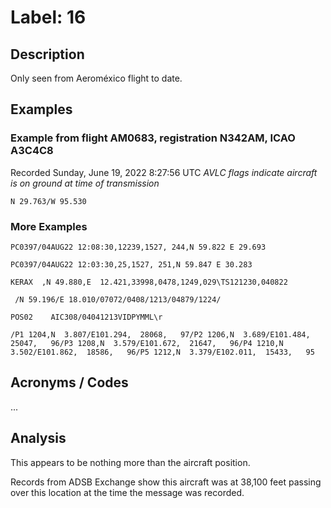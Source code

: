 # Label: 16

## Description

Only seen from Aeroméxico flight to date.

## Examples

### Example from flight AM0683, registration N342AM, ICAO A3C4C8
Recorded Sunday, June 19, 2022 8:27:56 UTC
*AVLC flags indicate aircraft is on ground at time of transmission*

```
N 29.763/W 95.530
```

### More Examples

```
PC0397/04AUG22 12:08:30,12239,1527, 244,N 59.822 E 29.693
```

```
PC0397/04AUG22 12:03:30,25,1527, 251,N 59.847 E 30.283
```

```
KERAX  ,N 49.880,E  12.421,33998,0478,1249,029\TS121230,040822
```

```
 /N 59.196/E 18.010/07072/0408/1213/04879/1224/
```

```
POS02    AIC308/04041213VIDPYMML\r
```

```
/P1 1204,N  3.807/E101.294,  28068,   97/P2 1206,N  3.689/E101.484,  25047,   96/P3 1208,N  3.579/E101.672,  21647,   96/P4 1210,N  3.502/E101.862,  18586,   96/P5 1212,N  3.379/E102.011,  15433,   95
```

## Acronyms / Codes

...

## Analysis

This appears to be nothing more than the aircraft position.

Records from ADSB Exchange show this aircraft was at 38,100 feet passing over this location at the time
the message was recorded.
